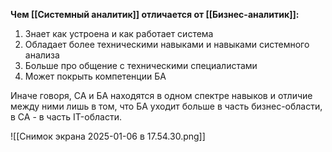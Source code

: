 **Чем [[Системный аналитик]] отличается от [[Бизнес-аналитик]]:**
1) Знает как устроена и как работает система
2) Обладает более техническими навыками и навыками системного анализа
3) Больше про общение с техническими специалистами
4) Может покрыть компетенции БА

Иначе говоря, СА и БА находятся в одном спектре навыков и отличие между ними лишь в том, что БА уходит больше в часть бизнес-области, в СА - в часть IT-области.

![[Снимок экрана 2025-01-06 в 17.54.30.png]]
